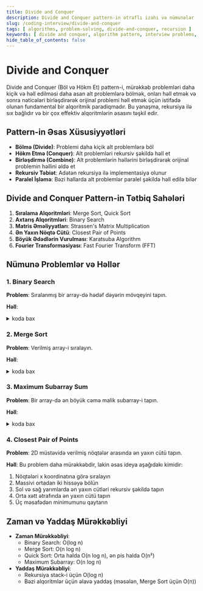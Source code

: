 ```yaml
---
title: Divide and Conquer
description: Divide and Conquer pattern-in ətraflı izahı və nümunələr
slug: /coding-interview/divide-and-conquer
tags: [ algorithms, problem-solving, divide-and-conquer, recursion ]
keywords: [ divide and conquer, algorithm pattern, interview problems, recursion ]
hide_table_of_contents: false
---
```


# Divide and Conquer

Divide and Conquer (Böl və Hökm Et) pattern-i, mürəkkəb problemləri daha kiçik və həll edilməsi daha asan alt
problemlərə bölmək, onları həll etmək və sonra nəticələri birləşdirərək orijinal problemi həll etmək üçün istifadə
olunan fundamental bir alqoritmik paradiqmadır. Bu yanaşma, rekursiya ilə sıx bağlıdır və bir çox effektiv alqoritmlərin
əsasını təşkil edir.

## Pattern-in Əsas Xüsusiyyətləri

- **Bölmə (Divide)**: Problemi daha kiçik alt problemlərə böl
- **Hökm Etmə (Conquer)**: Alt problemləri rekursiv şəkildə həll et
- **Birləşdirmə (Combine)**: Alt problemlərin həllərini birləşdirərək orijinal problemin həllini əldə et
- **Rekursiv Təbiət**: Adətən rekursiya ilə implementasiya olunur
- **Paralel İşləmə**: Bəzi hallarda alt problemlər paralel şəkildə həll edilə bilər

## Divide and Conquer Pattern-in Tətbiq Sahələri

1. **Sıralama Alqoritmləri**: Merge Sort, Quick Sort
2. **Axtarış Alqoritmləri**: Binary Search
3. **Matris Əməliyyatları**: Strassen's Matrix Multiplication
4. **Ən Yaxın Nöqtə Cütü**: Closest Pair of Points
5. **Böyük Ədədlərin Vurulması**: Karatsuba Algorithm
6. **Fourier Transformasiyası**: Fast Fourier Transform (FFT)

## Nümunə Problemlər və Həllər

### 1. Binary Search

**Problem**: Sıralanmış bir array-də hədəf dəyərin mövqeyini tapın.

**Həll**:
<details>
<summary>koda bax</summary>

```java
public int binarySearch(int[] nums, int target) {
    return binarySearchHelper(nums, target, 0, nums.length - 1);
}

private int binarySearchHelper(int[] nums, int target, int left, int right) {
    if (left > right) {
        return -1; // Hədəf tapılmadı
    }

    int mid = left + (right - left) / 2;

    if (nums[mid] == target) {
        return mid; // Hədəf tapıldı
    } else if (nums[mid] > target) {
        return binarySearchHelper(nums, target, left, mid - 1); // Sol yarıda axtar
    } else {
        return binarySearchHelper(nums, target, mid + 1, right); // Sağ yarıda axtar
    }
}
```

</details>

### 2. Merge Sort

**Problem**: Verilmiş array-i sıralayın.

**Həll**:
<details>
<summary>koda bax</summary>

```java
public void mergeSort(int[] arr) {
    if (arr.length < 2) {
        return; // Bazis hal: 0 və ya 1 elementli massiv artıq sıralanmış sayılır
    }

    int mid = arr.length / 2;

    // Sol və sağ yarımları yaratmaq
    int[] left = new int[mid];
    int[] right = new int[arr.length - mid];

    // Elementləri yarımlara köçürmək
    for (int i = 0; i < mid; i++) {
        left[i] = arr[i];
    }
    if (arr.length - mid >= 0) System.arraycopy(arr, mid, right, mid - mid, arr.length - mid);

    // Rekursiv sıralama
    mergeSort(left);
    mergeSort(right);

    // Sıralanmış yarımları birləşdirmək
    merge(arr, left, right);
}

private void merge(int[] arr, int[] left, int[] right) {
    int leftSize = left.length;
    int rightSize = right.length;
    int i = 0, j = 0, k = 0;

    while (i < leftSize && j < rightSize) {
        if (left[i] <= right[j]) {
            arr[k++] = left[i++];
        } else {
            arr[k++] = right[j++];
        }
    }

    while (i < leftSize) {
        arr[k++] = left[i++];
    }

    while (j < rightSize) {
        arr[k++] = right[j++];
    }
}
```

</details>

### 3. Maximum Subarray Sum

**Problem**: Bir array-də ən böyük cəmə malik subarray-i tapın.

**Həll**:
<details>
<summary>koda bax</summary>

```java
public int maxSubArray(int[] nums) {
    return maxSubArrayHelper(nums, 0, nums.length - 1);
}

private int maxSubArrayHelper(int[] nums, int left, int right) {
    if (left == right) {
        return nums[left]; // Bazis hal: tək element
    }

    int mid = left + (right - left) / 2;

    // Sol yarımın maksimum cəmi
    int leftSum = maxSubArrayHelper(nums, left, mid);

    // Sağ yarımın maksimum cəmi
    int rightSum = maxSubArrayHelper(nums, mid + 1, right);

    // Ortadan keçən subarray-in maksimum cəmi
    int crossSum = maxCrossingSum(nums, left, mid, right);

    // Üç dəyərdən maksimumu qaytarmaq
    return Math.max(Math.max(leftSum, rightSum), crossSum);
}

private int maxCrossingSum(int[] nums, int left, int mid, int right) {
    // Sol tərəfdən maksimum cəm
    int sum = 0;
    int leftSum = Integer.MIN_VALUE;

    for (int i = mid; i >= left; i--) {
        sum += nums[i];
        leftSum = Math.max(leftSum, sum);
    }

    // Sağ tərəfdən maksimum cəm
    sum = 0;
    int rightSum = Integer.MIN_VALUE;

    for (int i = mid + 1; i <= right; i++) {
        sum += nums[i];
        rightSum = Math.max(rightSum, sum);
    }

    // İki tərəfin cəmi
    return leftSum + rightSum;
}
```

</details>

### 4. Closest Pair of Points

**Problem**: 2D müstəvidə verilmiş nöqtələr arasında ən yaxın cütü tapın.

**Həll**:
Bu problem daha mürəkkəbdir, lakin əsas ideya aşağıdakı kimidir:

1. Nöqtələri x koordinatına görə sıralayın
2. Massivi ortadan iki hissəyə bölün
3. Sol və sağ yarımlarda ən yaxın cütləri rekursiv şəkildə tapın
4. Orta xətt ətrafında ən yaxın cütü tapın
5. Üç məsafədən minimumunu qaytarın

## Zaman və Yaddaş Mürəkkəbliyi

- **Zaman Mürəkkəbliyi**:
    - Binary Search: O(log n)
    - Merge Sort: O(n log n)
    - Quick Sort: Orta halda O(n log n), ən pis halda O(n²)
    - Maximum Subarray: O(n log n)
- **Yaddaş Mürəkkəbliyi**:
    - Rekursiya stack-i üçün O(log n)
    - Bəzi alqoritmlər üçün əlavə yaddaş (məsələn, Merge Sort üçün O(n))